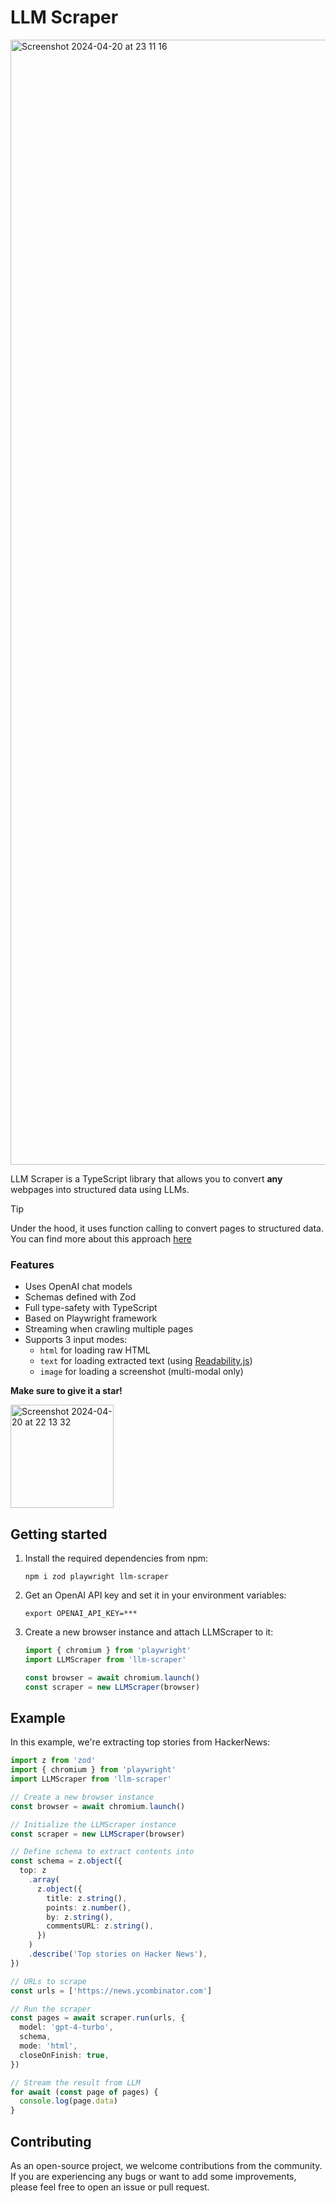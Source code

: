 # LLM Scraper

<img width="1800" alt="Screenshot 2024-04-20 at 23 11 16" src="https://github.com/mishushakov/llm-scraper/assets/10400064/ab00e048-a9ff-43b6-81d5-2e58090e2e65">

LLM Scraper is a TypeScript library that allows you to convert **any** webpages into structured data using LLMs.

> [!TIP]
> Under the hood, it uses function calling to convert pages to structured data. You can find more about this approach [here](https://til.simonwillison.net/gpt3/openai-python-functions-data-extraction)

### Features

- Uses OpenAI chat models
- Schemas defined with Zod
- Full type-safety with TypeScript
- Based on Playwright framework
- Streaming when crawling multiple pages
- Supports 3 input modes:
  - `html` for loading raw HTML
  - `text` for loading extracted text (using [Readability.js](https://github.com/mozilla/readability))
  - `image` for loading a screenshot (multi-modal only)

**Make sure to give it a star!**

<img width="165" alt="Screenshot 2024-04-20 at 22 13 32" src="https://github.com/mishushakov/llm-scraper/assets/10400064/11e2a79f-a835-48c4-9f85-5c104ca7bb49">

## Getting started

1. Install the required dependencies from npm:

    ```
    npm i zod playwright llm-scraper
    ```

2. Get an OpenAI API key and set it in your environment variables:

    ```
    export OPENAI_API_KEY=***
    ```

3. Create a new browser instance and attach LLMScraper to it:

    ```js
    import { chromium } from 'playwright'
    import LLMScraper from 'llm-scraper'

    const browser = await chromium.launch()
    const scraper = new LLMScraper(browser)
    ```

## Example

In this example, we're extracting top stories from HackerNews:

```ts
import z from 'zod'
import { chromium } from 'playwright'
import LLMScraper from 'llm-scraper'

// Create a new browser instance
const browser = await chromium.launch()

// Initialize the LLMScraper instance
const scraper = new LLMScraper(browser)

// Define schema to extract contents into
const schema = z.object({
  top: z
    .array(
      z.object({
        title: z.string(),
        points: z.number(),
        by: z.string(),
        commentsURL: z.string(),
      })
    )
    .describe('Top stories on Hacker News'),
})

// URLs to scrape
const urls = ['https://news.ycombinator.com']

// Run the scraper
const pages = await scraper.run(urls, {
  model: 'gpt-4-turbo',
  schema,
  mode: 'html',
  closeOnFinish: true,
})

// Stream the result from LLM
for await (const page of pages) {
  console.log(page.data)
}
```

## Contributing

As an open-source project, we welcome contributions from the community. If you are experiencing any bugs or want to add some improvements, please feel free to open an issue or pull request.
